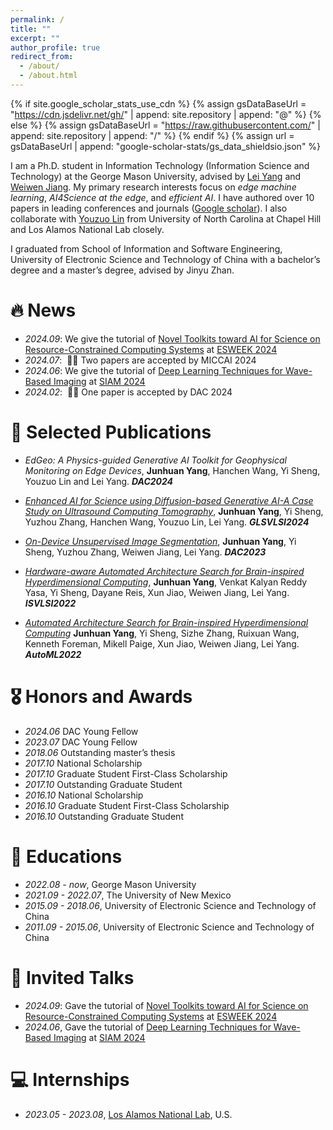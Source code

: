 ```yaml
---
permalink: /
title: ""
excerpt: ""
author_profile: true
redirect_from: 
  - /about/
  - /about.html
---
```


{% if site.google_scholar_stats_use_cdn %}
{% assign gsDataBaseUrl = "https://cdn.jsdelivr.net/gh/" | append: site.repository | append: "@" %}
{% else %}
{% assign gsDataBaseUrl = "https://raw.githubusercontent.com/" | append: site.repository | append: "/" %}
{% endif %}
{% assign url = gsDataBaseUrl | append: "google-scholar-stats/gs_data_shieldsio.json" %}

<span class='anchor' id='about-me'></span>

I am a Ph.D. student in Information Technology (Information Science and Technology) at the George Mason University, advised by [Lei Yang](https://leiyang0416.github.io/) and [Weiwen Jiang](https://jqub.github.io/). My primary research interests focus on  *edge machine learning*, *AI4Science at the edge*, and *efficient AI*. I have authored over 10 papers in leading conferences and journals ([Google scholar](https://scholar.google.com/citations?user=otFECasAAAAJ&hl)).
I also collaborate with [Youzuo Lin](https://sites.google.com/site/youzuolin044/home) from University of North Carolina at Chapel Hill and Los Alamos National Lab closely.

I graduated from School of Information and Software Engineering,
University of Electronic Science and Technology of China with a bachelor’s degree and a master’s degree, advised by Jinyu Zhan.



# 🔥 News
- *2024.09*: We give the tutorial of [Novel Toolkits toward AI for Science on Resource-Constrained Computing Systems](https://esfair2023.github.io/esweek_turtorial/) at [ESWEEK 2024](https://esweek.org/tutorials/)
- *2024.07*: &nbsp;🎉🎉 Two papers are accepted by MICCAI 2024
- *2024.06*: We give the tutorial of [Deep Learning Techniques for Wave-Based Imaging](https://junhuanyang.github.io/Computational-Wave-Imaging/) at [SIAM 2024](https://www.siam.org/conferences/cm/program/minitutorials/is24-minitutorials)
- *2024.02*: &nbsp;🎉🎉 One paper is accepted by DAC 2024


# 📝 Selected Publications 

- *EdGeo: A Physics-guided Generative AI Toolkit for Geophysical Monitoring on Edge Devices*,
**Junhuan Yang**, Hanchen Wang, Yi Sheng, Youzuo Lin and Lei Yang. ***DAC2024***

- [*Enhanced AI for Science using Diffusion-based Generative AI-A Case Study on Ultrasound Computing Tomography*](https://dl.acm.org/doi/pdf/10.1145/3649476.3660360), **Junhuan Yang**, Yi Sheng, Yuzhou Zhang, Hanchen Wang, Youzuo Lin, Lei Yang. ***GLSVLSI2024***

- [*On-Device Unsupervised Image Segmentation*](https://ieeexplore.ieee.org/stamp/stamp.jsp?arnumber=10247959), **Junhuan Yang**, Yi Sheng, Yuzhou Zhang, Weiwen Jiang, Lei Yang. ***DAC2023***

- [*Hardware-aware Automated Architecture Search for Brain-inspired Hyperdimensional Computing*](https://ieeexplore.ieee.org/stamp/stamp.jsp?arnumber=9912048),
**Junhuan Yang**, Venkat Kalyan Reddy Yasa, Yi Sheng, Dayane Reis, Xun Jiao, Weiwen Jiang, Lei Yang. ***ISVLSI2022***

- [*Automated Architecture Search for Brain-inspired Hyperdimensional Computing*](https://2022.automl.cc/wp-content/uploads/2022/07/automated_architecture_search_.pdf)
**Junhuan Yang**, Yi Sheng, Sizhe Zhang, Ruixuan Wang, Kenneth Foreman, Mikell Paige, Xun Jiao, Weiwen Jiang, Lei Yang. ***AutoML2022***


# 🎖 Honors and Awards
- *2024.06* DAC Young Fellow
- *2023.07* DAC Young Fellow
- *2018.06* Outstanding master’s thesis
- *2017.10* National Scholarship
- *2017.10* Graduate Student First-Class Scholarship
- *2017.10* Outstanding Graduate Student
- *2016.10* National Scholarship
- *2016.10* Graduate Student First-Class Scholarship
- *2016.10* Outstanding Graduate Student

# 📖 Educations
- *2022.08 - now*, George Mason University
- *2021.09 - 2022.07*, The University of New Mexico
- *2015.09 - 2018.06*, University of Electronic Science and Technology of China 
- *2011.09 - 2015.06*, University of Electronic Science and Technology of China

# 💬 Invited Talks
- *2024.09*: Gave the tutorial of [Novel Toolkits toward AI for Science on Resource-Constrained Computing Systems](https://esfair2023.github.io/esweek_turtorial/) at [ESWEEK 2024](https://esweek.org/tutorials/)
- *2024.06*, Gave the tutorial of [Deep Learning Techniques for Wave-Based Imaging](https://junhuanyang.github.io/Computational-Wave-Imaging/) at [SIAM 2024](https://www.siam.org/conferences/cm/program/minitutorials/is24-minitutorials)


# 💻 Internships
- *2023.05 - 2023.08*, [Los Alamos National Lab](https://www.lanl.gov), U.S.